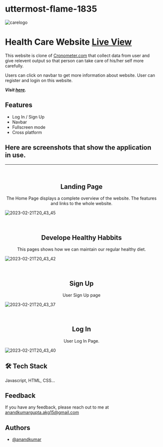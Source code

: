 # uttermost-flame-1835
![carelogo](https://user-images.githubusercontent.com/113422735/220381476-5b131f52-0168-4507-9dc6-eee4d19db984.png)

# Health Care Website  <a href="https://inspiring-kringle-7790ea.netlify.app/">Live View</a>

This website is clone of <a href="https://inspiring-kringle-7790ea.netlify.app/">Cronometer.com</a> that collect data from user and give relevent output so that person can take care of his/her self more carefully.

Users can click on navbar to get more information about website. User can register and login on this website.

**_Visit [here](https://inspiring-kringle-7790ea.netlify.app/)._**


## Features

- Log In / Sign Up
- Navbar
- Fullscreen mode
- Cross platform

## Here are screenshots that show the application in use.
<hr/>
<br>

<h2 align="center">Landing Page</h2>

<p align="center">The Home Page displays a complete overview of the website. The features and links to the whole website.</p>

![2023-02-21T20_43_45](https://user-images.githubusercontent.com/113422735/220384755-0a33e4e9-727d-48bd-a24f-bed8780ee505.png)


<br>
<h2 align="center">Develope Healthy Habbits</h2>

<p align="center">This pages shows how we can maintain our regular healthy diet.</p>

![2023-02-21T20_43_42](https://user-images.githubusercontent.com/113422735/220385507-65f2121c-bca4-42e8-81ee-8706075bd5a0.png)

<br>
<h2 align="center">Sign Up</h2>
<p align="center">User Sign Up page</p>

![2023-02-21T20_43_37](https://user-images.githubusercontent.com/113422735/220385944-e7c2420e-0c1c-42bf-a660-7cf6bcc3dcb8.png)

<br>
<h2 align="center">Log In</h2>
<p align="center">User Log In Page.</p>


![2023-02-21T20_43_40](https://user-images.githubusercontent.com/113422735/220386072-90ac6002-cd96-4bb7-9ef0-05acca201775.png)


## 🛠 Tech Stack
Javascript, HTML, CSS...



## Feedback

If you have any feedback, please reach out to me at anandkumargupta.akg15@gmail.com


## Authors

- [@anandkumar](https://github.com/Anandkr21)

